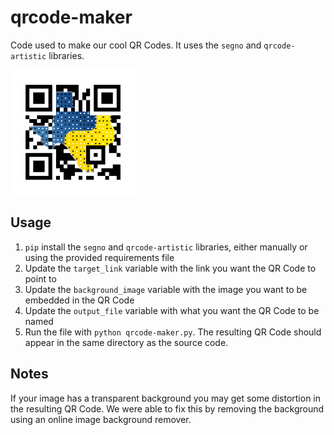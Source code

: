 # qrcode-maker
Code used to make our cool QR Codes. It uses the `segno` and `qrcode-artistic` 
libraries.

<img src="example-output.png" width="200">

## Usage

1. `pip` install the `segno` and `qrcode-artistic` libraries, either manually or 
using the provided requirements file
1. Update the `target_link` variable with the link you want the QR Code to point to
1. Update the `background_image` variable with the image you want to be embedded in
the QR Code
1. Update the `output_file` variable with what you want the QR Code to be named
1. Run the file with `python qrcode-maker.py`. The resulting QR Code should 
appear in the same directory as the source code.


## Notes
If your image has a transparent background you may get some distortion in the 
resulting QR Code. We were able to fix this by removing the background using an
online image background remover. 
